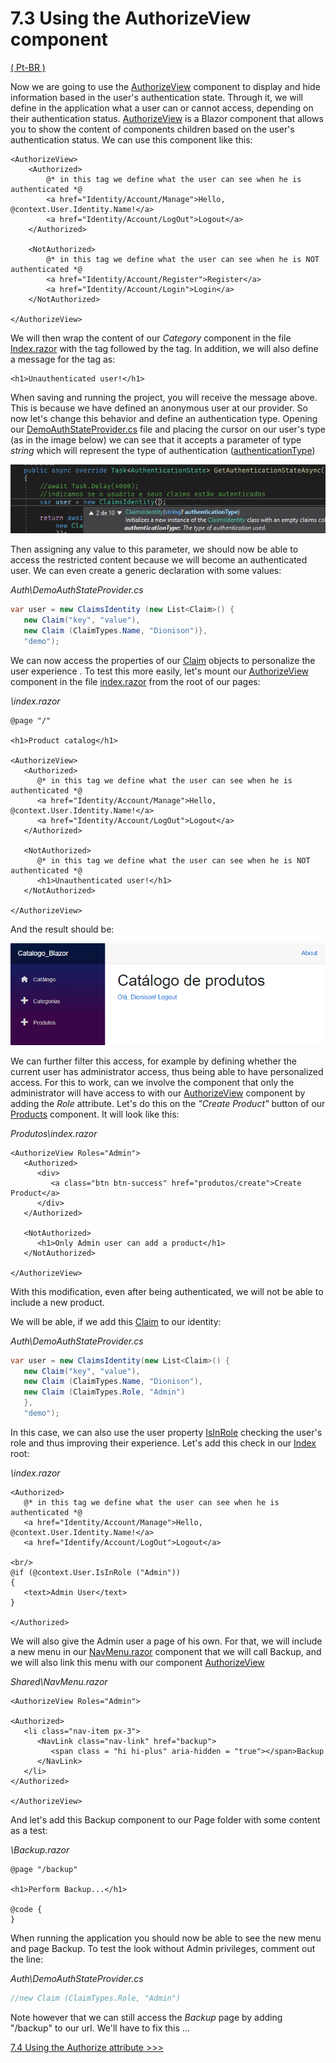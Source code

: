 # 7.3 Using the AuthorizeView component

[( Pt-BR )](/docs/7.3-Using-the-AuthorizeView-component-ptBR.md)

Now we are going to use the [AuthorizeView](https://docs.microsoft.com/en-us/dotnet/api/microsoft.aspnetcore.components.authorization.authorizeview?view=aspnetcore-5.0) component to display and hide information based in the user's authentication state. Through it, we will define in the application what a user can or cannot access, depending on their authentication status. [AuthorizeView](https://docs.microsoft.com/en-us/dotnet/api/microsoft.aspnetcore.components.authorization.authorizeview?view=aspnetcore-5.0) is a Blazor component that allows you to show the content of components children based on the user's authentication status. We can use this component like this:

```razor
<AuthorizeView>
    <Authorized>
        @* in this tag we define what the user can see when he is authenticated *@
        <a href="Identity/Account/Manage">Hello, @context.User.Identity.Name!</a>
        <a href="Identity/Account/LogOut">Logout</a>
    </Authorized>

    <NotAuthorized>
        @* in this tag we define what the user can see when he is NOT authenticated *@
        <a href="Identity/Account/Register">Register</a>
        <a href="Identity/Account/Login">Login</a>
    </NotAuthorized>

</AuthorizeView>
```

 We will then wrap the content of our _Category_ component in the file [Index.razor](../Catalogo_Blazor/Client/Pages/Categorias/Index.razor) with the tag _<AuthorizeView>_ followed by the <Authorized> tag. In addition, we will also define a message for the _<NotAuthorized>_ tag as:

```razor
<h1>Unauthenticated user!</h1>
```

When saving and running the project, you will receive the message above. This is because we have defined an anonymous user at our provider. So now let's change this behavior and define an authentication type. Opening our [DemoAuthStateProvider.cs](../Catalogo_Blazor/Client/Auth/DemoAuthStateProvider.cs) file and placing the cursor on our user's type (as in the image below) we can see that it accepts a parameter of type _string_ which will represent the type of authentication ([authenticationType](https://docs.microsoft.com/en-us/dotnet/api/system.security.principal.iidentity.authenticationtype?view=net-5.0#System_Security_Principal_IIdentity_AuthenticationType))

![image.png](img/7.3a.png)

Then assigning any value to this parameter, we should now be able to access the restricted content because we will become an authenticated user. We can even create a generic declaration with some values:

_Auth\DemoAuthStateProvider.cs_
```c#
var user = new ClaimsIdentity (new List<Claim>() {
   new Claim("key", "value"),
   new Claim (ClaimTypes.Name, "Dionison")},
   "demo");
```

We can now access the properties of our [Claim](https://docs.microsoft.com/en-us/dotnet/api/system.identitymodel.claims.claim?view=netframework-4.8) objects to personalize the user experience . To test this more easily, let's mount our [AuthorizeView](https://docs.microsoft.com/en-us/dotnet/api/microsoft.aspnetcore.components.authorization.authorizeview?view=aspnetcore-5.0) component in the file [index.razor](../Catalogo_Blazor/Client/Pages/Index.razor) from the root of our pages:

_\index.razor_
```razor
@page "/"

<h1>Product catalog</h1>

<AuthorizeView>
   <Authorized>
      @* in this tag we define what the user can see when he is authenticated *@
      <a href="Identity/Account/Manage">Hello, @context.User.Identity.Name!</a>
      <a href="Identity/Account/LogOut">Logout</a>
   </Authorized>

   <NotAuthorized>
      @* in this tag we define what the user can see when he is NOT authenticated *@
      <h1>Unauthenticated user!</h1>
   </NotAuthorized>

</AuthorizeView>
```

And the result should be:

![image.png](img/7.3b.png)

We can further filter this access, for example by defining whether the current user has administrator access, thus being able to have personalized access. For this to work, can we involve the component that only the administrator will have access to with our [AuthorizeView](https://docs.microsoft.com/en-us/dotnet/api/microsoft.aspnetcore.components.authorization.authorizeview?view=aspnetcore-5.0) component by adding the _Role_ attribute. Let's do this on the _"Create Product"_ button of our [Products](../Catalogo_Blazor/Client/Pages/Produtos/Index.razor) component. It will look like this:

_Produtos\index.razor_
```razor
<AuthorizeView Roles="Admin">
   <Authorized>
      <div>
         <a class="btn btn-success" href="produtos/create">Create Product</a>
      </div>
   </Authorized>

   <NotAuthorized>
      <h1>Only Admin user can add a product</h1>
   </NotAuthorized>

</AuthorizeView>
```

With this modification, even after being authenticated, we will not be able to include a new product.

We will be able, if we add this [Claim](https://docs.microsoft.com/en-us/dotnet/api/system.identitymodel.claims.claim?view=netframework-4.8) to our identity:

_Auth\DemoAuthStateProvider.cs_
```c#
var user = new ClaimsIdentity(new List<Claim>() {
   new Claim("key", "value"),
   new Claim (ClaimTypes.Name, "Dionison"),
   new Claim (ClaimTypes.Role, "Admin")
   },
   "demo");
```

In this case, we can also use the user property [IsInRole](https://docs.microsoft.com/en-us/dotnet/api/microsoft.visualbasic.applicationservices.user.isinrole?view=net-5.0) checking the user's role and thus improving their experience. Let's add this check in our [Index](../Catalogo_Blazor/Client/Pages/Index.razor) root:

_\index.razor_
```razor
<Authorized>
   @* in this tag we define what the user can see when he is authenticated *@
   <a href="Identity/Account/Manage">Hello, @context.User.Identity.Name!</a>
   <a href="Identify/Account/LogOut">Logout</a>

<br/>
@if (@context.User.IsInRole ("Admin"))
{
   <text>Admin User</text>
}

</Authorized>
```

We will also give the Admin user a page of his own. For that, we will include a new menu in our [NavMenu.razor](../Catalogo_Blazor/Client/Shared/NavMenu.razor) component that we will call Backup, and we will also link this menu with our component [AuthorizeView](https://docs.microsoft.com/en-us/dotnet/api/microsoft.aspnetcore.components.authorization.authorizeview?view=aspnetcore-5.0)

_Shared\NavMenu.razor_
```razor
<AuthorizeView Roles="Admin">

<Authorized>
   <li class="nav-item px-3">
      <NavLink class="nav-link" href="backup">
         <span class = "hi hi-plus" aria-hidden = "true"></span>Backup
      </NavLink>
   </li>
</Authorized>

</AuthorizeView>
```

And let's add this Backup component to our Page folder with some content as a test:

_\Backup.razor_
```razor
@page "/backup"

<h1>Perform Backup...</h1>

@code {
}
```

When running the application you should now be able to see the new menu and page Backup. To test the look without Admin privileges, comment out the line:

_Auth\DemoAuthStateProvider.cs_
```c#
//new Claim (ClaimTypes.Role, "Admin")
```

Note however that we can still access the _Backup_ page by adding "/backup" to our url. We'll have to fix this ...

[7.4 Using the Authorize attribute >>>](/docs/7.4-Using-the-Authorize-attribute.md)
